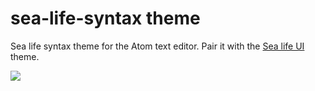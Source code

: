 # sea-life-syntax theme
Sea life syntax theme for the Atom text editor. Pair it with the [Sea life UI](https://github.com/flagpoonage/sea-life-ui) theme.

![](http://i.imgur.com/Ooe0RIo.png)
